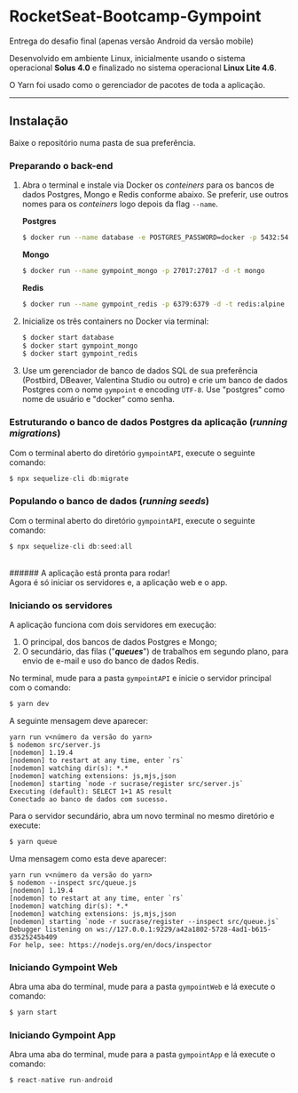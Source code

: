 # RocketSeat-Bootcamp-Gympoint
Entrega do desafio final (apenas versão Android da versão mobile)

Desenvolvido em ambiente Linux, inicialmente usando o sistema operacional <b>Solus 4.0</b> e finalizado no sistema operacional <b>Linux Lite 4.6</b>.

O Yarn foi usado como o gerenciador de pacotes de toda a aplicação.

------------

## Instalação
Baixe o repositório numa pasta de sua preferência.

### Preparando o back-end
1. Abra o terminal e instale via Docker os *conteiners* para os bancos de dados Postgres, Mongo e Redis conforme abaixo. Se preferir, use outros nomes para os *conteiners* logo depois da flag  `--name`.

	**Postgres**
	```bash
	$ docker run --name database -e POSTGRES_PASSWORD=docker -p 5432:5432 -d postgres:11
	```
	**Mongo**
	```bash
	$ docker run --name gympoint_mongo -p 27017:27017 -d -t mongo
	```
	**Redis**
	```bash
	$ docker run --name gympoint_redis -p 6379:6379 -d -t redis:alpine
	```

1. Inicialize os três containers no Docker via terminal:
	```bash
	$ docker start database
	$ docker start gympoint_mongo 
	$ docker start gympoint_redis
	```

1. Use um gerenciador de banco de dados SQL de sua preferência (Postbird, DBeaver, Valentina Studio ou outro) e crie um banco de dados Postgres com o nome `gympoint` e encoding `UTF-8`. Use "postgres" como nome de usuário e "docker" como senha.

### Estruturando o banco de dados Postgres da aplicação (*running migrations*)
Com o terminal aberto do diretório `gympointAPI`, execute o seguinte comando:
```javascript
$ npx sequelize-cli db:migrate 
```

### Populando o banco de dados (*running seeds*)
Com o terminal aberto do diretório `gympointAPI`, execute o seguinte comando:
```javascript
$ npx sequelize-cli db:seed:all
```
<br/>
###### A aplicação está pronta para rodar! <br/>Agora é só iniciar os servidores e, a aplicação web e o app.
<br/>

### Iniciando os servidores
A aplicação funciona com dois servidores em execução:
1. O principal, dos bancos de dados Postgres e Mongo;
1. O secundário, das filas ("***queues***") de trabalhos em segundo plano, para envio de e-mail e uso do banco de dados Redis.

No terminal, mude para a pasta `gympointAPI` e inicie o servidor principal com o comando:
```bash
$ yarn dev
```
A seguinte mensagem deve aparecer:
```
yarn run v<número da versão do yarn>
$ nodemon src/server.js
[nodemon] 1.19.4
[nodemon] to restart at any time, enter `rs`
[nodemon] watching dir(s): *.*
[nodemon] watching extensions: js,mjs,json
[nodemon] starting `node -r sucrase/register src/server.js`
Executing (default): SELECT 1+1 AS result
Conectado ao banco de dados com sucesso.
```
Para o servidor secundário, abra um novo terminal no mesmo diretório e execute:
```bash
$ yarn queue
```
Uma mensagem como esta deve aparecer:
```
yarn run v<número da versão do yarn>
$ nodemon --inspect src/queue.js
[nodemon] 1.19.4
[nodemon] to restart at any time, enter `rs`
[nodemon] watching dir(s): *.*
[nodemon] watching extensions: js,mjs,json
[nodemon] starting `node -r sucrase/register --inspect src/queue.js`
Debugger listening on ws://127.0.0.1:9229/a42a1802-5728-4ad1-b615-d3525245b409
For help, see: https://nodejs.org/en/docs/inspector
```

### Iniciando Gympoint Web
Abra uma aba do terminal, mude para a pasta `gympointWeb` e lá execute o comando:
```javascript
$ yarn start
```

### Iniciando Gympoint App
Abra uma aba do terminal, mude para a pasta `gympointApp` e lá execute o comando:
```javascript
$ react-native run-android
```
